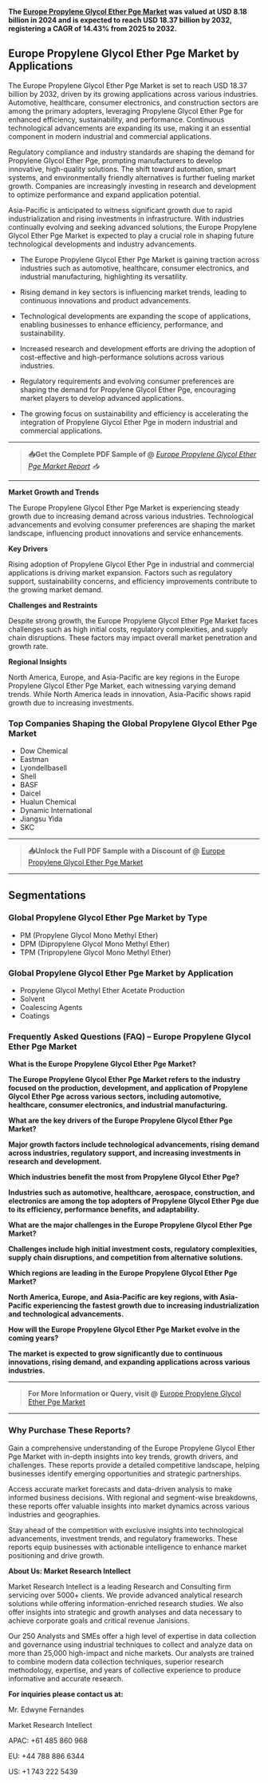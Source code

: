 <p><strong>The <a href="https://www.marketresearchintellect.com/download-sample/?rid=601081&amp;utm_source=Pulse-April-Europe&amp;utm_medium=852">Europe Propylene Glycol Ether Pge Market</a> was valued at USD 8.18 billion in 2024 and is expected to reach USD 18.37 billion by 2032, registering a CAGR of 14.43% from 2025 to 2032.</strong></p><h2>Europe Propylene Glycol Ether Pge Market by Applications&nbsp;</h2><p><p>The Europe Propylene Glycol Ether Pge Market is set to reach USD 18.37 billion by 2032, driven by its growing applications across various industries. Automotive, healthcare, consumer electronics, and construction sectors are among the primary adopters, leveraging Propylene Glycol Ether Pge for enhanced efficiency, sustainability, and performance. Continuous technological advancements are expanding its use, making it an essential component in modern industrial and commercial applications.</p><p>Regulatory compliance and industry standards are shaping the demand for Propylene Glycol Ether Pge, prompting manufacturers to develop innovative, high-quality solutions. The shift toward automation, smart systems, and environmentally friendly alternatives is further fueling market growth. Companies are increasingly investing in research and development to optimize performance and expand application potential.</p><p>Asia-Pacific is anticipated to witness significant growth due to rapid industrialization and rising investments in infrastructure. With industries continually evolving and seeking advanced solutions, the Europe Propylene Glycol Ether Pge Market is expected to play a crucial role in shaping future technological developments and industry advancements.</p></p><ul><li><p>The Europe Propylene Glycol Ether Pge Market is gaining traction across industries such as automotive, healthcare, consumer electronics, and industrial manufacturing, highlighting its versatility.</p></li><li><p>Rising demand in key sectors is influencing market trends, leading to continuous innovations and product advancements.</p></li><li><p>Technological developments are expanding the scope of applications, enabling businesses to enhance efficiency, performance, and sustainability.</p></li><li><p>Increased research and development efforts are driving the adoption of cost-effective and high-performance solutions across various industries.</p></li><li><p>Regulatory requirements and evolving consumer preferences are shaping the demand for Propylene Glycol Ether Pge, encouraging market players to develop advanced applications.</p></li><li><p>The growing focus on sustainability and efficiency is accelerating the integration of Propylene Glycol Ether Pge in modern industrial and commercial applications.</p></li></ul><hr /><blockquote><p><strong><span class="font-[700]">📥Get the Complete PDF Sample of @ </span></strong><em><span class="font-[700]"><a href="https://www.marketresearchintellect.com/download-sample/?rid=601081&amp;utm_source=Pulse-April-Europe&amp;utm_medium=852" target="_blank" data-tracking-control-name="article-ssr-frontend-pulse_little-text-block" data-tracking-will-navigate="" data-test-link="">Europe Propylene Glycol Ether Pge Market Report</a>&nbsp;📥</span></em></p></blockquote><hr /><p class="" data-start="77" data-end="360"><strong data-start="77" data-end="105">Market Growth and Trends</strong></p><p class="" data-start="77" data-end="360">The Europe Propylene Glycol Ether Pge Market is experiencing steady growth due to increasing demand across various industries. Technological advancements and evolving consumer preferences are shaping the market landscape, influencing product innovations and service enhancements.</p><p class="" data-start="362" data-end="606"><strong data-start="362" data-end="377">Key Drivers</strong></p><p class="" data-start="362" data-end="606">Rising adoption of Propylene Glycol Ether Pge in industrial and commercial applications is driving market expansion. Factors such as regulatory support, sustainability concerns, and efficiency improvements contribute to the growing market demand.</p><p class="" data-start="608" data-end="849"><strong data-start="608" data-end="637">Challenges and Restraints</strong></p><p class="" data-start="608" data-end="849">Despite strong growth, the Europe Propylene Glycol Ether Pge Market faces challenges such as high initial costs, regulatory complexities, and supply chain disruptions. These factors may impact overall market penetration and growth rate.</p><p class="" data-start="851" data-end="1095"><strong data-start="851" data-end="872">Regional Insights</strong></p><p class="" data-start="851" data-end="1095">North America, Europe, and Asia-Pacific are key regions in the Europe Propylene Glycol Ether Pge Market, each witnessing varying demand trends. While North America leads in innovation, Asia-Pacific shows rapid growth due to increasing investments.</p><p><h3>Top Companies Shaping the Global Propylene Glycol Ether Pge Market </h3><ul><li>Dow Chemical</li><li>Eastman</li><li>Lyondellbasell</li><li>Shell</li><li>BASF</li><li>Daicel</li><li>Hualun Chemical</li><li>Dynamic International</li><li>Jiangsu Yida</li><li>SKC</li></ul></p><hr /><blockquote><p><strong>📥Unlock the Full PDF Sample with a Discount of @</strong> <a href="https://www.marketresearchintellect.com/ask-for-discount/?rid=601081&amp;utm_source=Pulse-April-Europe&amp;utm_medium=852">Europe Propylene Glycol Ether Pge Market</a></p></blockquote><hr /><p><h2>Segmentations</h2><h3>Global Propylene Glycol Ether Pge Market by Type</h3><ul><li>PM (Propylene Glycol Mono Methyl Ether)</li><li>DPM (Dipropylene Glycol Mono Methyl Ether)</li><li>TPM (Tripropylene Glycol Mono Methyl Ether)</li></ul><h3>Global Propylene Glycol Ether Pge Market by Application</h3><ul><li>Propylene Glycol Methyl Ether Acetate Production</li><li>Solvent</li><li>Coalescing Agents</li><li>Coatings</li></ul></p><h3><strong>Frequently Asked Questions (FAQ) &ndash; Europe Propylene Glycol Ether Pge Market</strong></h3><p><strong>What is the Europe Propylene Glycol Ether Pge Market?</strong></p><p><strong>The Europe Propylene Glycol Ether Pge Market refers to the industry focused on the production, development, and application of Propylene Glycol Ether Pge across various sectors, including automotive, healthcare, consumer electronics, and industrial manufacturing.</strong></p><p><strong>What are the key drivers of the Europe Propylene Glycol Ether Pge Market?</strong></p><p><strong>Major growth factors include technological advancements, rising demand across industries, regulatory support, and increasing investments in research and development.</strong></p><p><strong>Which industries benefit the most from Propylene Glycol Ether Pge?</strong></p><p><strong>Industries such as automotive, healthcare, aerospace, construction, and electronics are among the top adopters of Propylene Glycol Ether Pge due to its efficiency, performance benefits, and adaptability.</strong></p><p><strong>What are the major challenges in the Europe Propylene Glycol Ether Pge Market?</strong></p><p><strong>Challenges include high initial investment costs, regulatory complexities, supply chain disruptions, and competition from alternative solutions.</strong></p><p><strong>Which regions are leading in the Europe Propylene Glycol Ether Pge Market?</strong></p><p><strong>North America, Europe, and Asia-Pacific are key regions, with Asia-Pacific experiencing the fastest growth due to increasing industrialization and technological advancements.</strong></p><p><strong>How will the Europe Propylene Glycol Ether Pge Market evolve in the coming years?</strong></p><p><strong>The market is expected to grow significantly due to continuous innovations, rising demand, and expanding applications across various industries.</strong></p><hr /><blockquote><p><span class="font-[700]"><strong>For More Information or Query, visit&nbsp;@</strong>&nbsp;</span><span class="font-[700]"><a href="https://www.marketresearchintellect.com/product/global-propylene-glycol-ether-pge-market-size-forecast/?utm_source=Linkedin&utm_medium=852" target="_blank" data-tracking-control-name="article-ssr-frontend-pulse_little-text-block" data-tracking-will-navigate="" data-test-link="">Europe Propylene Glycol Ether Pge Market</a></span></p></blockquote><hr /><h3><strong data-start="0" data-end="31">Why Purchase These Reports?</strong></h3><p class="" data-start="35" data-end="297">Gain a comprehensive understanding of the Europe Propylene Glycol Ether Pge Market with in-depth insights into key trends, growth drivers, and challenges. These reports provide a detailed competitive landscape, helping businesses identify emerging opportunities and strategic partnerships.</p><p class="" data-start="299" data-end="540">Access accurate market forecasts and data-driven analysis to make informed business decisions. With regional and segment-wise breakdowns, these reports offer valuable insights into market dynamics across various industries and geographies.</p><p class="" data-start="542" data-end="784">Stay ahead of the competition with exclusive insights into technological advancements, investment trends, and regulatory frameworks. These reports equip businesses with actionable intelligence to enhance market positioning and drive growth.</p><p><strong><span class="font-[700]">About Us: Market Research Intellect</span></strong></p><p><span class="">Market Research Intellect is a leading Research and Consulting firm servicing over 5000+ clients. We provide advanced analytical research solutions while offering information-enriched research studies.&nbsp;</span>We also offer insights into strategic and growth analyses and data necessary to achieve corporate goals and critical revenue Janisions.</p><p><span class="">Our 250 Analysts and SMEs offer a high level of expertise in data collection and governance using industrial techniques to collect and analyze data on more than 25,000 high-impact and niche markets. Our analysts are trained to combine modern data collection techniques, superior research methodology, expertise, and years of collective experience to produce informative and accurate research.</span></p><p><strong>For inquiries please contact us at:</strong></p><p>Mr. Edwyne Fernandes</p><p>Market Research Intellect</p><p>APAC: +61 485 860 968</p><p>EU: +44 788 886 6344</p><p>US: +1 743 222 5439</p>